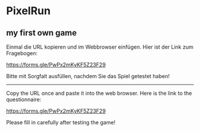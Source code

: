 # PixelRun
my first own game
------------------------------------------------------------------------------------------

Einmal die URL kopieren und im Webbrowser einfügen. Hier ist der Link zum Fragebogen:

https://forms.gle/PwPx2mKyKF5Z23F29


Bitte mit Sorgfalt ausfüllen, nachdem Sie das Spiel getestet haben!

-------------------------------------------------------------------------------------------

Copy the URL once and paste it into the web browser. Here is the link to the questionnaire:

https://forms.gle/PwPx2mKyKF5Z23F29


Please fill in carefully after testing the game!
